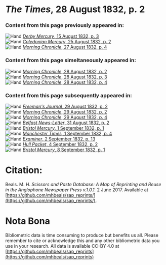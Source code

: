 # *The Times*, 28 August 1832, p. 2  
  
### Content from this page previously appeared in:  
![Hand](http://scissorsandpaste.net/wp-content/uploads/2017/06/smallhandpointer.png) [*Derby Mercury*, 15 August 1832, p. 3](https://mhbeals.github.io/sap_html/Derby-Mercury/Derby-Mercury-15-August-1832-p-3)  
![Hand](http://scissorsandpaste.net/wp-content/uploads/2017/06/smallhandpointer.png) [*Caledonian Mercury*, 25 August 1832, p. 2](https://mhbeals.github.io/sap_html/Caledonian-Mercury/Caledonian-Mercury-25-August-1832-p-2)  
![Hand](http://scissorsandpaste.net/wp-content/uploads/2017/06/smallhandpointer.png) [*Morning Chronicle*, 27 August 1832, p. 4](https://mhbeals.github.io/sap_html/Morning-Chronicle/Morning-Chronicle-27-August-1832-p-4)  
  
### Content from this page simeltaneously appeared in:  
![Hand](http://scissorsandpaste.net/wp-content/uploads/2017/06/smallhandpointer.png) [*Morning Chronicle*, 28 August 1832, p. 2](https://mhbeals.github.io/sap_html/Morning-Chronicle/Morning-Chronicle-28-August-1832-p-2)  
![Hand](http://scissorsandpaste.net/wp-content/uploads/2017/06/smallhandpointer.png) [*Morning Chronicle*, 28 August 1832, p. 3](https://mhbeals.github.io/sap_html/Morning-Chronicle/Morning-Chronicle-28-August-1832-p-3)  
![Hand](http://scissorsandpaste.net/wp-content/uploads/2017/06/smallhandpointer.png) [*Morning Chronicle*, 28 August 1832, p. 4](https://mhbeals.github.io/sap_html/Morning-Chronicle/Morning-Chronicle-28-August-1832-p-4)  
  
### Content from this page subsequently appeared in:  
![Hand](http://scissorsandpaste.net/wp-content/uploads/2017/06/smallhandpointer.png) [*Freeman's Journal*, 29 August 1832, p. 2](https://mhbeals.github.io/sap_html/Freeman's-Journal/Freeman's-Journal-29-August-1832-p-2)  
![Hand](http://scissorsandpaste.net/wp-content/uploads/2017/06/smallhandpointer.png) [*Morning Chronicle*, 29 August 1832, p. 2](https://mhbeals.github.io/sap_html/Morning-Chronicle/Morning-Chronicle-29-August-1832-p-2)  
![Hand](http://scissorsandpaste.net/wp-content/uploads/2017/06/smallhandpointer.png) [*Morning Chronicle*, 29 August 1832, p. 4](https://mhbeals.github.io/sap_html/Morning-Chronicle/Morning-Chronicle-29-August-1832-p-4)  
![Hand](http://scissorsandpaste.net/wp-content/uploads/2017/06/smallhandpointer.png) [*Belfast News-Letter*, 31 August 1832, p. 2](https://mhbeals.github.io/sap_html/Belfast-News-Letter/Belfast-News-Letter-31-August-1832-p-2)  
![Hand](http://scissorsandpaste.net/wp-content/uploads/2017/06/smallhandpointer.png) [*Bristol Mercury*, 1 September 1832, p. 1](https://mhbeals.github.io/sap_html/Bristol-Mercury/Bristol-Mercury-1-September-1832-p-1)  
![Hand](http://scissorsandpaste.net/wp-content/uploads/2017/06/smallhandpointer.png) [*Manchester Times*, 1 September 1832, p. 4](https://mhbeals.github.io/sap_html/Manchester-Times/Manchester-Times-1-September-1832-p-4)  
![Hand](http://scissorsandpaste.net/wp-content/uploads/2017/06/smallhandpointer.png) [*Examiner*, 2 September 1832, p. 13](https://mhbeals.github.io/sap_html/Examiner/Examiner-2-September-1832-p-13)  
![Hand](http://scissorsandpaste.net/wp-content/uploads/2017/06/smallhandpointer.png) [*Hull Packet*, 4 September 1832, p. 2](https://mhbeals.github.io/sap_html/Hull-Packet/Hull-Packet-4-September-1832-p-2)  
![Hand](http://scissorsandpaste.net/wp-content/uploads/2017/06/smallhandpointer.png) [*Bristol Mercury*, 8 September 1832, p. 1](https://mhbeals.github.io/sap_html/Bristol-Mercury/Bristol-Mercury-8-September-1832-p-1)  


# Citation: 

Beals. M. H. *Scissors and Paste Database: A Map of Reprinting and Reuse in the Anglophone Newspaper Press v.1.0.1.* 2 June 2017. Available at [https://github.com/mhbeals/sap_reprints/](https://github.com/mhbeals/sap_reprints/). 

# Nota Bona

Bibliometric data is time consuming to produce but benefits us all. Please remember to cite or acknowledge this and any other bibliometric data you use in your research. All data is available CC-BY 4.0 at [https://github.com/mhbeals/sap_reprints](https://github.com/mhbeals/sap_reprints)